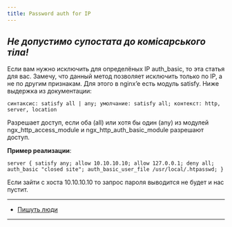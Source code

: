 ```yaml
---
title: Password auth for IP
---
```


_Не допустимо супостата до комісарського тіла!_
-----


Если вам нужно исключить для определёных IP auth_basic, то эта статья для вас. Замечу, что данный метод позволяет исключить только по IP, а не по другим признакам. Для этого в nginx’e есть модуль satisfy. Ниже выдержка из документации:

`синтаксис: satisfy all | any;
умолчание: satisfy all;
контекст: http, server, location`

Разрешает доступ, если оба (all) или хотя бы один (any) из модулей ngx_http_access_module и ngx_http_auth_basic_module разрешают доступ.

**Пример реализации**:

`server
{
    satisfy any;
    allow 10.10.10.10;
    allow 127.0.0.1;
    deny all;
    auth_basic "closed site";
    auth_basic_user_file /usr/local/.htpasswd;
}`

Если зайти с хоста 10.10.10.10 то запрос пароля выводится не будет и нас пустит.

-----

* <a href="http://skeletor.org.ua/?p=3706" target="_blank">Пишуть люди</a>

-----
